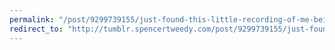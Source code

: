 ```yaml
---
permalink: "/post/9299739155/just-found-this-little-recording-of-me-being-all"
redirect_to: "http://tumblr.spencertweedy.com/post/9299739155/just-found-this-little-recording-of-me-being-all"
---
```


